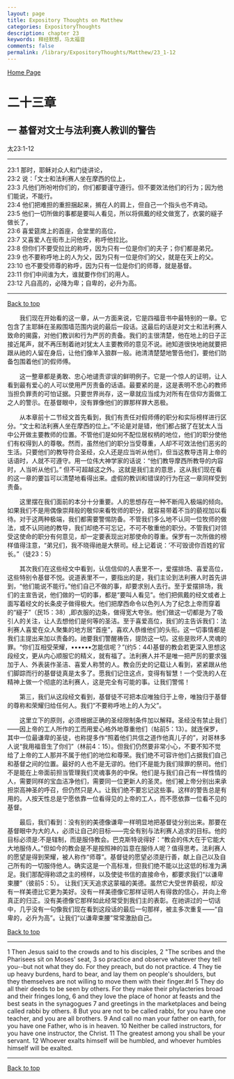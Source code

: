 ```yaml
---
layout: page
title: Expository Thoughts on Matthew
categories: ExpositoryThoughts
description: chapter 23
keywords: 释经默想，马太福音
comments: false
permalink: /library/ExpositoryThoughts/Matthew/23_1-12
---
```

[ Home Page ]({{site.baseurl}}/index) <br>

<a name="0"></a>
# 二十三章 

## 一 基督对文士与法利赛人教训的警告

太23:1-12

***

23:1 那时，耶稣对众人和门徒讲论，<br>
23:2 说：「文士和法利赛人坐在摩西的位上，<br>
23:3 凡他们所吩咐你们的，你们都要谨守遵行。但不要效法他们的行为；因为他们能说，不能行。<br>
23:4 他们把难担的重担捆起来，搁在人的肩上，但自己一个指头也不肯动。<br>
23:5 他们一切所做的事都是要叫人看见，所以将佩戴的经文做宽了，衣裳的繸子做长了，<br>
23:6 喜爱筵席上的首座，会堂里的高位，<br>
23:7 又喜爱人在街市上问他安，称呼他拉比。<br>
23:8 但你们不要受拉比的称呼，因为只有一位是你们的夫子；你们都是弟兄。<br>
23:9 也不要称呼地上的人为父，因为只有一位是你们的父，就是在天上的父。<br>
23:10 也不要受师尊的称呼，因为只有一位是你们的师尊，就是基督。<br>
23:11 你们中间谁为大，谁就要作你们的用人。<br>
23:12 凡自高的，必降为卑；自卑的，必升为高。<br>

***

[Back to top](#0)

&emsp;&emsp;我们现在开始看的这一章，从一方面来说，它是四福音书中最特别的一章。它包含了主耶稣在圣殿围墙范围内说的最后一段话。这最后的话是对文士和法利赛人致命的揭露，对他们教训和行为严厉的责备。我们的主很清楚，他在地上的日子正接近尾声，就不再压制着祂对犹太人主要教师的意见不说。祂知道很快地祂就要把跟从祂的人留在身后，让他们像羊入狼群一般。祂清清楚楚地警告他们，要他们防备包围着他们的假师傅。

&emsp;&emsp;这一整章都是勇敢、忠心地谴责谬误的鲜明例子。它是一个惊人的证明，让人看到最有爱心的人可以使用严厉责备的话语。最要紧的是，这是表明不忠心的教师当担负罪责的可怕证据。只要世界尚存，这一章就应当成为对所有在信仰方面做工之人的警示。在基督眼中，没有罪像他们的罪那样罪大恶极。

&emsp;&emsp;从本章前十二节经文首先看到，我们有责任对假师傅的职分和实际榜样进行区分。“文士和法利赛人坐在摩西的位上。”不论是对是错，他们都占据了在犹太人当中公开做主要教师的位置。不管他们是如何不配位居权柄的地位，他们的职分使他们有权得到人的尊敬。然而，虽然他们的职分当受尊重，人却不可效法他们恶劣的生活。只要他们的教导符合圣经，众人还是应当听从他们，但当这教导违背上帝的话语时，人就不可遵守。用一位伟大神学家的话说：“他们教导摩西所教导的内容时，人当听从他们。” 但不可超越这之外。这就是我们主的意思，这从我们现在看的这一章的要旨可以清楚地看得出来。虚假的教训和错误的行为在这一章同样受到责备。

&emsp;&emsp;这里摆在我们面前的本分十分重要。人的思想存在一种不断闯入极端的倾向。如果我们不是用偶像崇拜般的敬仰来看牧师的职分，就容易带着不当的藐视加以看待。对于这两种极端，我们都需要警惕防备。不管我们多么地不认同一位牧师的做法，或不认同祂的教导，我们却绝不可忘记，不可不敬重他的职分。不管我们对领受这使命的职分有何意见，却一定要表现出对那使命的尊重。保罗有一次所做的榜样值得注意，“弟兄们，我不晓得祂是大祭司。经上记着说：’不可毁谤你百姓的官长。”（徒23：5）

&emsp;&emsp;其次我们在这些经文中看到，认信信仰的人表里不一，爱摆排场、喜爱高位，这些特别令基督不悦。说道表里不一，要指出的是，我们主论到法利赛人时首先讲到，“他们能说不能行。”他们自己不做的事，却要求别人去行。至于爱摆排场，我们的主宣告说，他们做的一切的事，都是“要叫人看见”。他们把佩戴的经文或者上面写着经文的长条皮子做得极大。他们把摩西命令以色列人为了纪念上帝而穿着的“繸子”（民15：38）,即衣服的边条，做得宽大夸张。他们做这一切都是为了吸引人的关注，让人去想他们是何等的圣洁。至于喜爱高位，我们的主告诉我们：法利赛人喜爱在众人聚集的地方居“首座”，喜欢人恭维他们的头衔。这一切事情都是我们主提出来加以责备的。祂要我们警醒祷告，提防这一切。这些是败坏人灵魂的罪。“你们互相受荣耀，••••••怎能信呢？”(约5：44)基督的教会若更深入思想这段经文，更从内心顺服它的精义，就有福了。法利赛人并不是唯一把严厉的要求强加于人、外表装作圣洁、喜爱人称赞的人。教会历史的记载让人看到，紧紧跟从他们脚踪而行的基督徒真是太多了。愿我们记住这点，变得有智慧！一个受洗的人在精神上做一个彻底的法利赛人，这是完全有可能的事。让我们警惕！

&emsp;&emsp;第三，我们从这段经文看到，基督徒不可把本应唯独归于上帝，唯独归于基督的尊称和荣耀归给任何人。我们“不要称呼地上的人为父”。

&emsp;&emsp;这里立下的原则，必须根据正确的圣经限制条件加以解释。圣经没有禁止我们——因上帝的工人所作的工而用爱心格外地尊重他们（帖前5：13）。就连保罗，其中一位最谦卑的圣徒，也称提多作“照着他们共信之道作他真儿子的”，对哥林多人说“我用福音生了你们”（林前4：15）。但我们仍然要非常小心，不要不知不觉给了上帝的工人那并不属于他们的地位和尊荣。我们绝不可容许他们占据我们自己和基督之间的位置。最好的人也不是无谬的。他们不是能为我们赎罪的祭司。他们不是能在上帝面前担当管理我们灵魂事务的中保。他们是与我们自己有一样性情的人，需要同样的宝血洁净他们，需要同一位更新人的圣灵。他们被上帝分别出来承担崇高神圣的呼召，但仍然只是人。让我们绝不要忘记这些事。这样的警告总是有用的。人按天性总是宁愿依靠一位看得见的上帝的工人，而不愿依靠一位看不见的基督。

&emsp;&emsp;最后，我们看到：没有别的美德像谦卑一样明显地把基督徒分别出来。那要在基督眼中为大的人，必须让自己的目标——完全有别与法利赛人追求的目标。他的目标必须是:不是辖制，而是服侍教会。巴克斯特说得好：“教会的伟大在于它能大大地服侍人。”但如今的教会是不是按照神的旨意在服侍人呢？值得思考。法利赛人的愿望是得到荣耀，被人称作“师尊”。基督徒的愿望必须是行善，献上自己以及自己所有的一切服侍他人。确实这是一个高标准，但我们绝不能以比这低的标准为满足。我们那配得称颂之主的榜样，以及使徒书信的直接命令，都要求我们“以谦卑束腰”（彼前5：5）。          让我们天天追求这蒙福的美德。虽然它大受世界藐视，却没有一样美德比它更为美好。没有一样美德像它那样证明人有得救的信心，并向上帝真正的归正。没有美德像它那样如此经常受到我们主的表彰。在祂讲过的一切话中，几乎没有一句像我们现在看到这段话的最后一句那样，被主多次重复——“自卑的，必升为高”。让我们“以谦卑束腰”常常激励自己。

[Back to top](#0)

***

1 Then Jesus said to the crowds and to his disciples, 2 "The scribes and the Pharisees sit on Moses' seat, 3 so practice and observe whatever they tell you--but not what they do. For they preach, but do not practice. 4 They tie up heavy burdens, hard to bear, and lay them on people's shoulders, but they themselves are not willing to move them with their finger.#rl 5 They do all their deeds to be seen by others. For they make their phylacteries broad and their fringes long, 6 and they love the place of honor at feasts and the best seats in the synagogues 7 and greetings in the marketplaces and being called rabbi by others. 8 But you are not to be called rabbi, for you have one teacher, and you are all brothers. 9 And call no man your father on earth, for you have one Father, who is in heaven. 10 Neither be called instructors, for you have one instructor, the Christ. 11 The greatest among you shall be your servant. 12 Whoever exalts himself will be humbled, and whoever humbles himself will be exalted.

***

[Back to top](#0)
